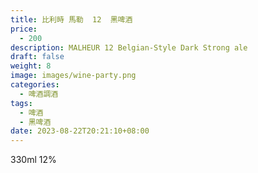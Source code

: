 ```yaml
---
title: 比利時 馬勒  12  黑啤酒
price:
  - 200
description: MALHEUR 12 Belgian-Style Dark Strong ale
draft: false
weight: 8
image: images/wine-party.png
categories:
  - 啤酒調酒
tags:
  - 啤酒
  - 黑啤酒
date: 2023-08-22T20:21:10+08:00
---
```

 330ml 12%